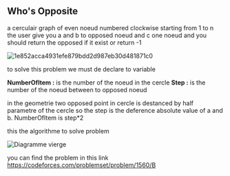 ## Who's Opposite

a cerculair graph of even noeud numbered clockwise starting from 1 to n the user give you a and b to opposed noeud and c one noeud and you should return the opposed if it exist or return -1

![1e852acca4931efe879bdd2d987eb30d481871c0](https://user-images.githubusercontent.com/56981607/132984317-6b2183b1-9ff8-4413-8966-efc8dd085172.png)

to solve this problem we must de declare to variable 

**NumberOfItem :** is the number of the noeud in the cercle
**Step :** is the number of the noeud between to opposed noeud

in the geometrie two opposed point in cercle is destanced by half parametre of the cercle so the step is the deference absolute value of a and b. NumberOfItem is step*2

this the algorithme to solve problem

![Diagramme vierge](https://user-images.githubusercontent.com/56981607/132984299-5e9856fb-5be0-4f76-9668-bda4363ea4e4.png)


you can find the problem in this link https://codeforces.com/problemset/problem/1560/B
